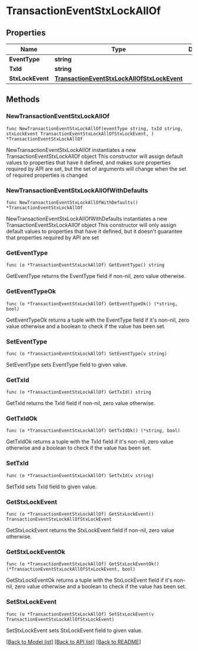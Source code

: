 # TransactionEventStxLockAllOf

## Properties

Name | Type | Description | Notes
------------ | ------------- | ------------- | -------------
**EventType** | **string** |  | 
**TxId** | **string** |  | 
**StxLockEvent** | [**TransactionEventStxLockAllOfStxLockEvent**](TransactionEventStxLockAllOfStxLockEvent.md) |  | 

## Methods

### NewTransactionEventStxLockAllOf

`func NewTransactionEventStxLockAllOf(eventType string, txId string, stxLockEvent TransactionEventStxLockAllOfStxLockEvent, ) *TransactionEventStxLockAllOf`

NewTransactionEventStxLockAllOf instantiates a new TransactionEventStxLockAllOf object
This constructor will assign default values to properties that have it defined,
and makes sure properties required by API are set, but the set of arguments
will change when the set of required properties is changed

### NewTransactionEventStxLockAllOfWithDefaults

`func NewTransactionEventStxLockAllOfWithDefaults() *TransactionEventStxLockAllOf`

NewTransactionEventStxLockAllOfWithDefaults instantiates a new TransactionEventStxLockAllOf object
This constructor will only assign default values to properties that have it defined,
but it doesn't guarantee that properties required by API are set

### GetEventType

`func (o *TransactionEventStxLockAllOf) GetEventType() string`

GetEventType returns the EventType field if non-nil, zero value otherwise.

### GetEventTypeOk

`func (o *TransactionEventStxLockAllOf) GetEventTypeOk() (*string, bool)`

GetEventTypeOk returns a tuple with the EventType field if it's non-nil, zero value otherwise
and a boolean to check if the value has been set.

### SetEventType

`func (o *TransactionEventStxLockAllOf) SetEventType(v string)`

SetEventType sets EventType field to given value.


### GetTxId

`func (o *TransactionEventStxLockAllOf) GetTxId() string`

GetTxId returns the TxId field if non-nil, zero value otherwise.

### GetTxIdOk

`func (o *TransactionEventStxLockAllOf) GetTxIdOk() (*string, bool)`

GetTxIdOk returns a tuple with the TxId field if it's non-nil, zero value otherwise
and a boolean to check if the value has been set.

### SetTxId

`func (o *TransactionEventStxLockAllOf) SetTxId(v string)`

SetTxId sets TxId field to given value.


### GetStxLockEvent

`func (o *TransactionEventStxLockAllOf) GetStxLockEvent() TransactionEventStxLockAllOfStxLockEvent`

GetStxLockEvent returns the StxLockEvent field if non-nil, zero value otherwise.

### GetStxLockEventOk

`func (o *TransactionEventStxLockAllOf) GetStxLockEventOk() (*TransactionEventStxLockAllOfStxLockEvent, bool)`

GetStxLockEventOk returns a tuple with the StxLockEvent field if it's non-nil, zero value otherwise
and a boolean to check if the value has been set.

### SetStxLockEvent

`func (o *TransactionEventStxLockAllOf) SetStxLockEvent(v TransactionEventStxLockAllOfStxLockEvent)`

SetStxLockEvent sets StxLockEvent field to given value.



[[Back to Model list]](../README.md#documentation-for-models) [[Back to API list]](../README.md#documentation-for-api-endpoints) [[Back to README]](../README.md)


